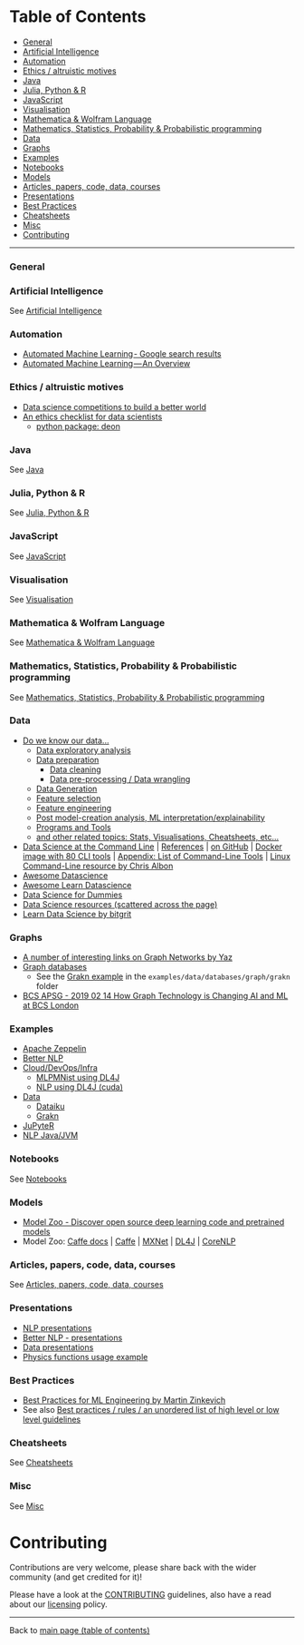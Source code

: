 # Table of Contents

- [General](#general)
- [Artificial Intelligence](#artificial-intelligence)
- [Automation](#automation)
- [Ethics / altruistic motives](#ethics--altruistic-motives)
- [Java](#java)
- [Julia, Python & R](#julia-python--r)
- [JavaScript](#javascript)
- [Visualisation](#visualisation)
- [Mathematica & Wolfram Language](#mathematica--wolfram-language)
- [Mathematics, Statistics, Probability & Probabilistic programming](#mathematics-statistics-probability--probabilistic-programming)
- [Data](#data)
- [Graphs](#graphs)
- [Examples](#examples)
- [Notebooks](#notebooks)
- [Models](#models)
- [Articles, papers, code, data, courses](#articles-papers-code-data-courses)
- [Presentations](#presentations)
- [Best Practices](#best-practices)
- [Cheatsheets](#cheatsheets)
- [Misc](#misc)
- [Contributing](#contributing)

---

### General

### Artificial Intelligence

See [Artificial Intelligence](artificial-intelligence.md)

### Automation

- [Automated Machine Learning - Google search results](https://www.google.com/search?ei=b3ktXKfbEqWAjLsPqdOxiAs&q=automated+machine+learning&oq=automated+machine&gs_l=psy-ab.3.0.0j0i20i263j0l5j0i20i263j0l2.187330.192290..193008...3.0..0.70.1100.20......0....1..gws-wiz.....6..35i39j0i131j0i67.2o6PTTxjJjw)
- [Automated Machine Learning — An Overview](https://medium.com/thinkgradient/automated-machine-learning-an-overview-5a3595d5c4b5)

### Ethics / altruistic motives

- [Data science competitions to build a better world](https://www.drivendata.org/)
- [An ethics checklist for data scientists](http://deon.drivendata.org/)
  - [python package: deon](https://pypi.org/project/deon/)

### Java

See [Java](java-jvm.md#java_jvm)

### Julia, Python & R

See [Julia, Python & R](julia-python-and-r.md#julia_python_and_r)

### JavaScript

See [JavaScript](./javascript.md)

### Visualisation

See [Visualisation](visualisation.md#visualisation)

### Mathematica & Wolfram Language
 
See [Mathematica & Wolfram Language](./mathematica-wolfram-Language.md) 

### Mathematics, Statistics, Probability & Probabilistic programming
  
See [Mathematics, Statistics, Probability & Probabilistic programming](maths-stats-probability.md)

### Data

  - [Do we know our data...](./data/README.md#data)
    - [Data exploratory analysis](./data/README.md#data-exploratory-analysis)
    - [Data preparation](./data/README.md#data-preparation)
      - [Data cleaning](./data/README.md#data-cleaning)
      - [Data pre-processing / Data wrangling](./data/README.md#data-preprocessing--data-wrangling)
    - [Data Generation](./data/README.md#data-generation)
    - [Feature selection](./data/README.md#feature-selection)
    - [Feature engineering](./data/README.md#feature-engineering)
    - [Post model-creation analysis, ML interpretation/explainability](./data/README.md#post-model-creation-analysis-ml-interpretationexplainability)
    - [Programs and Tools](./data/programs-and-tools.md#programs-and-tools)
    - [and other related topics: Stats, Visualisations, Cheatsheets, etc...](data/README.md#data)
  - [Data Science at the Command Line](https://www.datascienceatthecommandline.com) | [References](https://www.datascienceatthecommandline.com/references.html) | [on GitHub](https://github.com/jeroenjanssens/data-science-at-the-command-line) | [Docker image with 80 CLI tools](https://hub.docker.com/r/datascienceworkshops/data-science-at-the-command-line) | [Appendix: List of Command-Line Tools](http://www.ruxizhang.com/uploads/4/4/0/2/44023465/janssens2014.pdf#%5B%7B%22num%22%3A1880%2C%22gen%22%3A0%7D%2C%7B%22name%22%3A%22XYZ%22%7D%2Cnull%2C589.5%2Cnull%5D) | [Linux Command-Line resource by Chris Albon](https://chrisalbon.com/#linux)
  - [Awesome Datascience](https://github.com/bulutyazilim/awesome-datascience)
  - [Awesome Learn Datascience](https://github.com/siboehm/awesome-learn-datascience)
  - [Data Science for Dummies](http://file.allitebooks.com/20170304/Data%20Science%20For%20Dummies,%202nd%20Edition.pdf)
  - [Data Science resources (scattered across the page)](https://github.com/ayonroy2000/100DaysOfML_TelegramGroup/blob/master/Resources.md)
  - [Learn Data Science by bitgrit](https://github.com/bitgrit-official/learndatascience)

### Graphs
  - [A number of interesting links on Graph Networks by Yaz](https://github.com/yazdotai/graph-networks)
  - [Graph databases](./data/README.md#databases)
    - See the [Grakn example](./examples/data/databases/graph/grakn/README.md) in the `examples/data/databases/graph/grakn` folder
  - [BCS APSG - 2019 02 14 How Graph Technology is Changing AI and ML at BCS London](https://www.youtube.com/watch?v=oMqP3ISPWBY)

### Examples

  - [Apache Zeppelin](./examples/apache-zeppelin/README.md)
  - [Better NLP](./examples/better-nlp/README.md)
  - [Cloud/DevOps/Infra](./examples/cloud-devops-infra)
    - [MLPMNist using DL4J](./examples/cloud-devops-infra/valohai/MLPMnist/README.md)
    - [NLP using DL4J (cuda)](./examples/cloud-devops-infra/valohai/nlp-cuda/README.md)
  - [Data](./examples/data)
    - [Dataiku](./examples/data/dataiku/README.md)
    - [Grakn](./examples/data/databases/graph/grakn/README.md)
  - [JuPyteR](./examples/JuPyteR/README.md)
  - [NLP Java/JVM](./examples/nlp-java-jvm/README.md)

### Notebooks

See [Notebooks](notebooks.md#notebooks)

### Models

- [Model Zoo - Discover open source deep learning code and pretrained models](https://modelzoo.co/)
- Model Zoo: [Caffe docs](https://caffe2.ai/docs/zoo.html) | [Caffe](https://github.com/BVLC/caffe/wiki/Model-Zoo) | [MXNet](https://mxnet.incubator.apache.org/model_zoo/) | [DL4J](https://deeplearning4j.org/docs/latest/deeplearning4j-zoo-models) | [CoreNLP](https://stanfordnlp.github.io/CoreNLP/model-zoo.html)

### Articles, papers, code, data, courses

See [Articles, papers, code, data, courses](./articles-papers-code-data-courses.md)

### Presentations

  - [NLP presentations](./natural-language-processing/README.md#presentations)
   - [Better NLP - presentations](./examples/better-nlp/presentations)
  - [Data presentations](./presentations/data/)
   - [Physics functions usage example](./presentations/data/Trackener-physics-functions-usage-example.pptx)

### Best Practices

- [Best Practices for ML Engineering by Martin Zinkevich](http://martin.zinkevich.org/rules_of_ml/rules_of_ml.pdf)
- See also [Best practices / rules / an unordered list of high level or low level guidelines](data/README.md#best-practices--rules--an-unordered-list-of-high-level-or-low-level-guidelines)

### Cheatsheets

See [Cheatsheets](cheatsheets.md#cheatsheets)

### Misc
 
See [Misc](./misc.md)

# Contributing

Contributions are very welcome, please share back with the wider community (and get credited for it)!

Please have a look at the [CONTRIBUTING](CONTRIBUTING.md) guidelines, also have a read about our [licensing](LICENSE.md) policy.

---

Back to [main page (table of contents)](README.md)